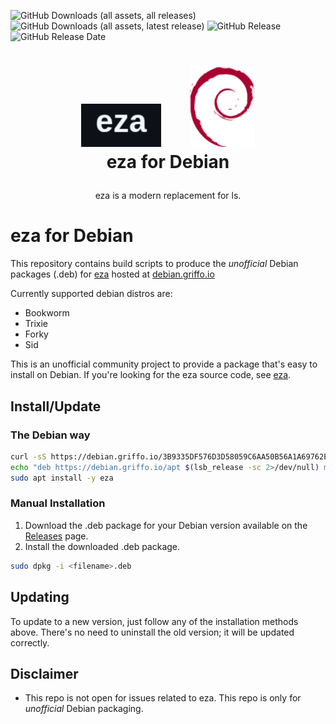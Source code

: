 ![GitHub Downloads (all assets, all releases)](https://img.shields.io/github/downloads/dariogriffo/eza-debian/total)
![GitHub Downloads (all assets, latest release)](https://img.shields.io/github/downloads/dariogriffo/eza-debian/latest/total)
![GitHub Release](https://img.shields.io/github/v/release/dariogriffo/eza-debian)
![GitHub Release Date](https://img.shields.io/github/release-date/dariogriffo/eza-debian)

<h1>
   <p align="center">
     <a href="https://eza.rocks/"><img src="https://github.com/dariogriffo/eza-debian/blob/main/eza-logo.png" alt="eza Logo" width="128" style="margin-right: 20px"></a>
     <a href="https://www.debian.org/"><img src="https://github.com/dariogriffo/eza-debian/blob/main/debian-logo.png" alt="Debian Logo" width="104" style="margin-left: 20px"></a>
     <br>eza for Debian
   </p>
</h1>
<p align="center">
 eza is a modern replacement for ls.
</p>

# eza for Debian

This repository contains build scripts to produce the _unofficial_ Debian packages
(.deb) for [eza](https://github.com/eza-community/eza/) hosted at [debian.griffo.io](https://debian.griffo.io)

Currently supported debian distros are:
- Bookworm
- Trixie
- Forky
- Sid

This is an unofficial community project to provide a package that's easy to
install on Debian. If you're looking for the eza source code, see
[eza](https://github.com/eza-community/eza/).

## Install/Update

### The Debian way

```sh
curl -sS https://debian.griffo.io/3B9335DF576D3D58059C6AA50B56A1A69762E9FF.asc | gpg --dearmor --yes -o /etc/apt/trusted.gpg.d/debian.griffo.io.gpg
echo "deb https://debian.griffo.io/apt $(lsb_release -sc 2>/dev/null) main" | sudo tee /etc/apt/sources.list.d/debian.griffo.io.list
sudo apt install -y eza
```

### Manual Installation

1. Download the .deb package for your Debian version available on
   the [Releases](https://github.com/dariogriffo/eza-debian/releases) page.
2. Install the downloaded .deb package.

```sh
sudo dpkg -i <filename>.deb
```
## Updating

To update to a new version, just follow any of the installation methods above. There's no need to uninstall the old version; it will be updated correctly.

## Disclaimer

- This repo is not open for issues related to eza. This repo is only for _unofficial_ Debian packaging.
